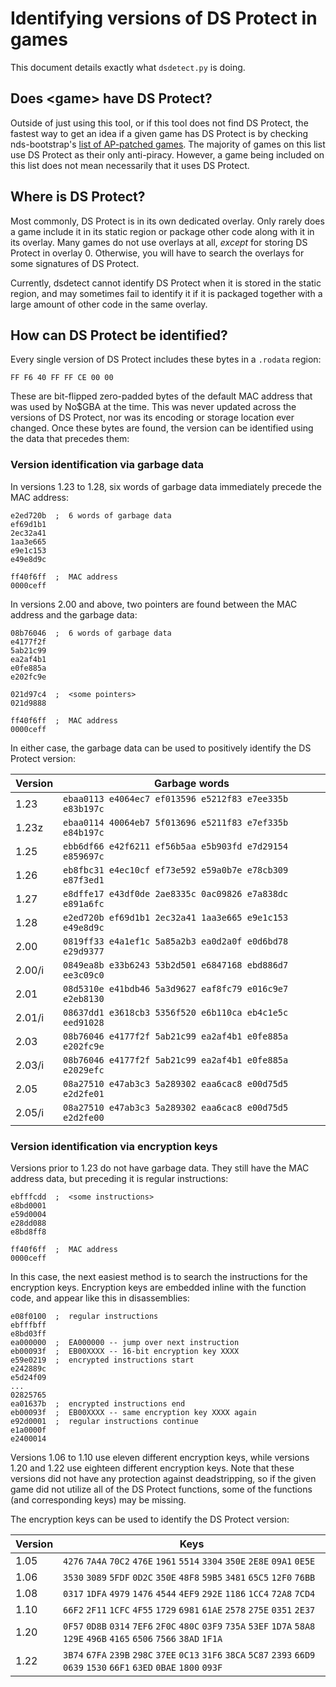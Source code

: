 # Identifying versions of DS Protect in games

This document details exactly what `dsdetect.py` is doing.

## Does \<game\> have DS Protect?

Outside of just using this tool, or if this tool does not find DS Protect, the fastest way to get an idea if a given game has DS Protect is by checking nds-bootstrap's [list of AP-patched games](https://github.com/DS-Homebrew/nds-bootstrap/blob/master/retail/apfix/AP-patched%20games.md). The majority of games on this list use DS Protect as their only anti-piracy. However, a game being included on this list does not mean necessarily that it uses DS Protect.

## Where is DS Protect?

Most commonly, DS Protect is in its own dedicated overlay. Only rarely does a game include it in its static region or package other code along with it in its overlay. Many games do not use overlays at all, *except* for storing DS Protect in overlay 0. Otherwise, you will have to search the overlays for some signatures of DS Protect.

Currently, dsdetect cannot identify DS Protect when it is stored in the static region, and may sometimes fail to identify it if it is packaged together with a large amount of other code in the same overlay.

## How can DS Protect be identified?

Every single version of DS Protect includes these bytes in a `.rodata` region:

`FF F6 40 FF FF CE 00 00`

These are bit-flipped zero-padded bytes of the default MAC address that was used by No$GBA at the time. This was never updated across the versions of DS Protect, nor was its encoding or storage location ever changed. Once these bytes are found, the version can be identified using the data that precedes them:

### Version identification via garbage data

In versions 1.23 to 1.28, six words of garbage data immediately precede the MAC address:

```
e2ed720b  ;  6 words of garbage data
ef69d1b1    
2ec32a41    
1aa3e665    
e9e1c153    
e49e8d9c    

ff40f6ff  ;  MAC address
0000ceff    
```

In versions 2.00 and above, two pointers are found between the MAC address and the garbage data:

```
08b76046  ;  6 words of garbage data
e4177f2f    
5ab21c99    
ea2af4b1    
e0fe885a    
e202fc9e    

021d97c4  ;  <some pointers>
021d9888    

ff40f6ff  ;  MAC address
0000ceff    
```

In either case, the garbage data can be used to positively identify the DS Protect version:

| Version | Garbage words |
| --- | --- |
|   1.23    | `ebaa0113 e4064ec7 ef013596 e5212f83 e7ee335b e83b197c`  |
|   1.23z   | `ebaa0114 40064eb7 5f013696 e5211f83 e7ef335b e84b197c`  |
|   1.25    | `ebb6df66 e42f6211 ef56b5aa e5b903fd e7d29154 e859697c`  |
|   1.26    | `eb8fbc31 e4ec10cf ef73e592 e59a0b7e e78cb309 e87f3ed1`  |
|   1.27    | `e8dffe17 e43df0de 2ae8335c 0ac09826 e7a838dc e891a6fc`  |
|   1.28    | `e2ed720b ef69d1b1 2ec32a41 1aa3e665 e9e1c153 e49e8d9c`  |
|   2.00    | `0819ff33 e4a1ef1c 5a85a2b3 ea0d2a0f e0d6bd78 e29d9377`  |
|   2.00/i  | `0849ea8b e33b6243 53b2d501 e6847168 ebd886d7 ee3c09c0`  |
|   2.01    | `08d5310e e41bdb46 5a3d9627 eaf8fc79 e016c9e7 e2eb8130`  |
|   2.01/i  | `08637dd1 e3618cb3 5356f520 e6b110ca eb4c1e5c eed91028`  |
|   2.03    | `08b76046 e4177f2f 5ab21c99 ea2af4b1 e0fe885a e202fc9e`  |
|   2.03/i  | `08b76046 e4177f2f 5ab21c99 ea2af4b1 e0fe885a e2029efc`  |
|   2.05    | `08a27510 e47ab3c3 5a289302 eaa6cac8 e00d75d5 e2d2fe01`  |
|   2.05/i  | `08a27510 e47ab3c3 5a289302 eaa6cac8 e00d75d5 e2d2fe00`  |

### Version identification via encryption keys

Versions prior to 1.23 do not have garbage data. They still have the MAC address data, but preceding it is regular instructions:

```
ebfffcdd  ;  <some instructions>
e8bd0001    
e59d0004    
e28dd088    
e8bd8ff8    

ff40f6ff  ;  MAC address
0000ceff    
```

In this case, the next easiest method is to search the instructions for the encryption keys. Encryption keys are embedded inline with the function code, and appear like this in disassemblies:

```
e08f0100  ;  regular instructions
ebfffbff    
e8bd03ff    
ea000000  ;  EA000000 -- jump over next instruction
eb00093f  ;  EB00XXXX -- 16-bit encryption key XXXX
e59e0219  ;  encrypted instructions start
e242889c    
e5d24f09    
...
02825765    
ea01637b  ;  encrypted instructions end
eb00093f  ;  EB00XXXX -- same encryption key XXXX again
e92d0001  ;  regular instructions continue
e1a0000f    
e2400014    
```

Versions 1.06 to 1.10 use eleven different encryption keys, while versions 1.20 and 1.22 use eighteen different encryption keys. Note that these versions did not have any protection against deadstripping, so if the given game did not utilize all of the DS Protect functions, some of the functions (and corresponding keys) may be missing.

The encryption keys can be used to identify the DS Protect version:

| Version | Keys |
| --- | --- |
|  1.05  |  `4276` `7A4A` `70C2` `476E` `1961` `5514` `3304` `350E` `2E8E` `09A1` `0E5E` |
|  1.06  |  `3530` `3089` `5FDF` `0D2C` `350E` `48F8` `59B5` `3481` `65C5` `12F0` `76BB` |
|  1.08  |  `0317` `1DFA` `4979` `1476` `4544` `4EF9` `292E` `1186` `1CC4` `72A8` `7CD4` |
|  1.10  |  `66F2` `2F11` `1CFC` `4F55` `1729` `6981` `61AE` `2578` `275E` `0351` `2E37` |
|  1.20  |  `0F57` `0D8B` `0314` `7EF6` `2F0C` `480C` `03F9` `735A` `53EF` `1D7A` `58A8` `129E` `496B` `4165` `6506` `7566` `38AD` `1F1A` |
|  1.22  |  `3B74` `67FA` `239B` `298C` `37EE` `0C13` `31F6` `38CA` `5C87` `2393` `66D9` `0639` `1530` `66F1` `63ED` `0BAE` `1800` `093F` |